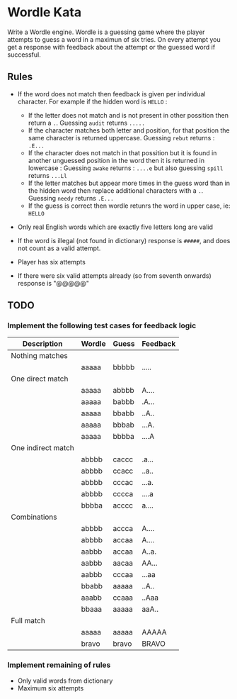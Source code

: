 # Wordle Kata
Write a Wordle engine.
Wordle is a guessing game where the player attempts to guess a word in a maximun of six tries. On every attempt you get a response with feedback about the attempt or the guessed word if successful.


## Rules
* If the word does not match then feedback is given per individual character. For example if the hidden word is `HELLO` :
  * If the letter does not match and is not present in other possition then return a `.`. Guessing `audit` returns `.....`
  * If the character matches both letter and position, for that position the same character is returned uppercase. Guessing `rebut` returns : `.E...`
  * If the character does not match in that possition but it is found in another unguessed position in the word then it is returned in lowercase : Guessing `awake` returns : `....e` but also guessing `spill` returns `...Ll`
  * If the letter matches but appear more times in the guess word than in the hidden word then replace additional characters with a `.`.  Guessing `needy` returns `.E...`
  * If the guess is correct then wordle retunrs the word in upper case, ie: `HELLO`

* Only real English words which are exactly five letters long are valid
* If the word is illegal (not found in dictionary) response is `#####`, and does not count as a valid attempt.
* Player has six attempts
* If there were six valid attempts already (so from seventh onwards) response is "@@@@@"

## TODO

### Implement the following test cases for feedback logic

| Description        |Wordle|Guess|Feedback|
|--------------------|---|---|---|
| Nothing matches    | | |
|                    |aaaaa|bbbbb|.....|
| One direct match   | | |
| | aaaaa              |abbbb|A....|
| | aaaaa              |babbb|.A...|
| | aaaaa              |bbabb|..A..|
| | aaaaa              |bbbab|...A.|
| | aaaaa              |bbbba|....A|
| One indirect match | | |
| | abbbb              |caccc|.a...|
| | abbbb              |ccacc|..a..|
| | abbbb              |cccac|...a.|
| | abbbb              |cccca|....a|
| | bbbba              |acccc|a....|
| Combinations       | | | |
| | abbbb              |accca|A....|
| | abbbb              |accaa|A....|
| | aabbb              |accaa|A..a.|
| | aabbb              |aacaa|AA...|
| | aabbb              |cccaa|...aa|
| | bbabb              |aaaaa|..A..|
| | aaabb              |ccaaa|..Aaa|
| | bbaaa              |aaaaa|aaA..|
| Full match         | | |
| | aaaaa              |aaaaa|AAAAA|
| | bravo              |bravo|BRAVO|


### Implement remaining of rules
* Only valid words from dictionary
* Maximum six attempts

